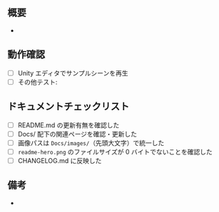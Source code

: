 ## 概要
- 

## 動作確認
- [ ] Unity エディタでサンプルシーンを再生
- [ ] その他テスト:

## ドキュメントチェックリスト
- [ ] README.md の更新有無を確認した
- [ ] Docs/ 配下の関連ページを確認・更新した
- [ ] 画像パスは `Docs/images/`（先頭大文字）で統一した
- [ ] `readme-hero.png` のファイルサイズが 0 バイトでないことを確認した
- [ ] CHANGELOG.md に反映した

## 備考
- 
